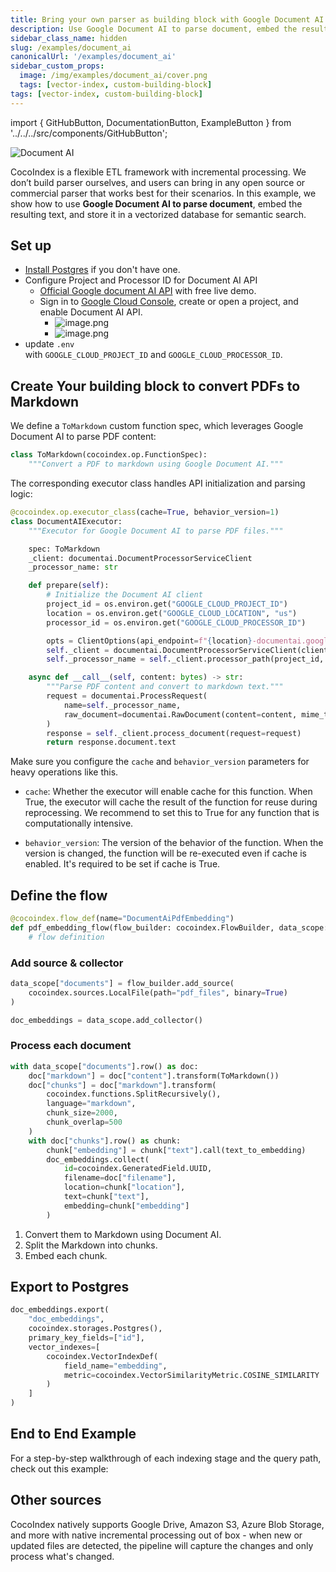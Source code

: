 ```yaml
---
title: Bring your own parser as building block with Google Document AI
description: Use Google Document AI to parse document, embed the resulting text, and store it in a vectorized database for semantic search.
sidebar_class_name: hidden
slug: /examples/document_ai
canonicalUrl: '/examples/document_ai'
sidebar_custom_props:
  image: /img/examples/document_ai/cover.png
  tags: [vector-index, custom-building-block]
tags: [vector-index, custom-building-block]
---
```

import { GitHubButton, DocumentationButton, ExampleButton } from '../../../src/components/GitHubButton';


<GitHubButton url="https://github.com/cocoindex-io/cocoindex/tree/main/examples/document_ai" margin="0 0 24px 0" />

![Document AI](/img/examples/document_ai/cover.png)

CocoIndex is a flexible ETL framework with incremental processing.  We don’t build parser ourselves, and users can bring in any open source or commercial parser that works best for their scenarios.  In this example, we show how to use **Google Document AI to parse document**, embed the resulting text, and store it in a vectorized database for semantic search.

## Set up
- [Install Postgres](https://cocoindex.io/docs/getting_started/installation#-install-postgres) if you don't have one.
- Configure Project and Processor ID for Document AI API 
    - [Official Google document AI API](https://cloud.google.com/document-ai/docs/try-docai) with free live demo.
    - Sign in to [Google Cloud Console](https://console.cloud.google.com/), create or open a project, and enable Document AI API.
      - ![image.png](/img/examples/document_ai/document_ai.png)
      - ![image.png](/img/examples/document_ai/processor.png)
- update `.env` with `GOOGLE_CLOUD_PROJECT_ID` and `GOOGLE_CLOUD_PROCESSOR_ID`.


## Create Your building block to convert PDFs to Markdown

We define a `ToMarkdown` custom function spec, which leverages Google Document AI to parse PDF content:

```python
class ToMarkdown(cocoindex.op.FunctionSpec):
    """Convert a PDF to markdown using Google Document AI."""
```

The corresponding executor class handles API initialization and parsing logic:

```python
@cocoindex.op.executor_class(cache=True, behavior_version=1)
class DocumentAIExecutor:
    """Executor for Google Document AI to parse PDF files."""

    spec: ToMarkdown
    _client: documentai.DocumentProcessorServiceClient
    _processor_name: str

    def prepare(self):
        # Initialize the Document AI client
        project_id = os.environ.get("GOOGLE_CLOUD_PROJECT_ID")
        location = os.environ.get("GOOGLE_CLOUD_LOCATION", "us")
        processor_id = os.environ.get("GOOGLE_CLOUD_PROCESSOR_ID")

        opts = ClientOptions(api_endpoint=f"{location}-documentai.googleapis.com")
        self._client = documentai.DocumentProcessorServiceClient(client_options=opts)
        self._processor_name = self._client.processor_path(project_id, location, processor_id)

    async def __call__(self, content: bytes) -> str:
        """Parse PDF content and convert to markdown text."""
        request = documentai.ProcessRequest(
            name=self._processor_name,
            raw_document=documentai.RawDocument(content=content, mime_type="application/pdf")
        )
        response = self._client.process_document(request=request)
        return response.document.text
```

Make sure you configure the `cache` and `behavior_version` parameters for heavy operations like this.

- `cache`: Whether the executor will enable cache for this function. When True, the executor will cache the result of the function for reuse during reprocessing. We recommend to set this to True for any function that is computationally intensive.

- `behavior_version`: The version of the behavior of the function. When the version is changed, the function will be re-executed even if cache is enabled. It's required to be set if cache is True.


<DocumentationButton url="https://cocoindex.io/docs/custom_ops/custom_functions#option-2-by-a-function-spec-and-an-executor" text="Custom Functions" margin="0 0 16px 0" />

<DocumentationButton url="https://cocoindex.io/docs/custom_ops/custom_functions#parameters-for-custom-functions" text="Parameters for Custom Functions" margin="0 0 16px 0" />

## Define the flow

```python
@cocoindex.flow_def(name="DocumentAiPdfEmbedding")
def pdf_embedding_flow(flow_builder: cocoindex.FlowBuilder, data_scope: cocoindex.DataScope):
    # flow definition
```

### Add source & collector

```python
data_scope["documents"] = flow_builder.add_source(
    cocoindex.sources.LocalFile(path="pdf_files", binary=True)
)

doc_embeddings = data_scope.add_collector()
```

<DocumentationButton url="https://cocoindex.io/docs/ops/sources" text="Source" margin="0 0 16px 0" />

<DocumentationButton url="https://cocoindex.io/docs/ops/collectors" text="Collector" margin="0 0 16px 0" />

### Process each document

```python
with data_scope["documents"].row() as doc:
    doc["markdown"] = doc["content"].transform(ToMarkdown())
    doc["chunks"] = doc["markdown"].transform(
        cocoindex.functions.SplitRecursively(),
        language="markdown",
        chunk_size=2000,
        chunk_overlap=500
    )
    with doc["chunks"].row() as chunk:
        chunk["embedding"] = chunk["text"].call(text_to_embedding)
        doc_embeddings.collect(
            id=cocoindex.GeneratedField.UUID,
            filename=doc["filename"],
            location=chunk["location"],
            text=chunk["text"],
            embedding=chunk["embedding"]
        )
```

1. Convert them to Markdown using Document AI.
2. Split the Markdown into chunks.
3. Embed each chunk.

## Export to Postgres

```python
doc_embeddings.export(
    "doc_embeddings",
    cocoindex.storages.Postgres(),
    primary_key_fields=["id"],
    vector_indexes=[
        cocoindex.VectorIndexDef(
            field_name="embedding",
            metric=cocoindex.VectorSimilarityMetric.COSINE_SIMILARITY
        )
    ]
)
```

## End to End Example

For a step-by-step walkthrough of each indexing stage and the query path, check out this example:

<ExampleButton href="https://cocoindex.io/docs/examples/simple_vector_index" text="Simple Vector Index" margin="0 0 16px 0" />

## Other sources

CocoIndex natively supports Google Drive, Amazon S3, Azure Blob Storage, and more with native incremental processing out of box - when new or updated files are detected, the pipeline will capture the changes and only process what's changed.

<DocumentationButton url="https://cocoindex.io/docs/ops/sources" text="Sources" margin="0 0 16px 0" />
